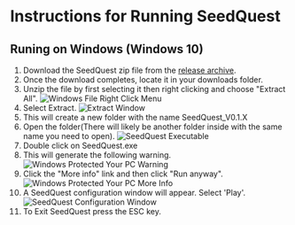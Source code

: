 # Instructions for Running SeedQuest

## Runing on Windows (Windows 10)

1. Download the SeedQuest zip file from the [release archive](https://github.com/reputage/seedQuest/releases).
2. Once the download completes, locate it in your downloads folder.
3. Unzip the file by first selecting it then right clicking and choose "Extract All".
![Windows File Right Click Menu](https://github.com/reputage/seedQuest/blob/master/docs/images/windows_file_right_click_menu.png)
4. Select Extract.
![Extract Window](https://github.com/reputage/seedQuest/blob/master/docs/images/windows_extract_zip_file_destination_window.png)
5. This will create a new folder with the name SeedQuest_V0.1.X
6. Open the folder(There will likely be another folder inside with the same name you need to open).
![SeedQuest Executable](https://github.com/reputage/seedQuest/blob/master/docs/images/windows_extracted_seedquest_folder.png)
7. Double click on SeedQuest.exe 
8. This will generate the following warning.
![Windows Protected Your PC Warning](https://github.com/reputage/seedQuest/blob/master/docs/images/windows_protected_your_pc_warning.png)
9. Click the "More info" link and then click "Run anyway". 
![Windows Protected Your PC More Info](https://github.com/reputage/seedQuest/blob/master/docs/images/windows_protected_your_pc_more_info_view.png)
10. A SeedQuest configuration window will appear. Select 'Play'.
![SeedQuest Configuration Window](https://github.com/reputage/seedQuest/blob/master/docs/images/seedQuest_configuration_window.png)
11. To Exit SeedQuest press the ESC key. 
